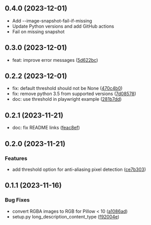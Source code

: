 ## 0.4.0 (2023-12-01)

* Add --image-snapshot-fail-if-missing
* Update Python versions and add GitHub actions
* Fail on missing snapshot

## 0.3.0 (2023-12-01)

* feat: improve error messages ([5d622bc](https://github.com/bmihelac/pytest-image-snapshot/commit/5d622bc))

## 0.2.2 (2023-12-01)

* fix: default threshold should not be None ([470c4b0](https://github.com/bmihelac/pytest-image-snapshot/commit/470c4b0))
* fix: remove python 3.5 from supported versions ([7d08578](https://github.com/bmihelac/pytest-image-snapshot/commit/7d08578))
* doc: use threshold in playwright example ([281b7dd](https://github.com/bmihelac/pytest-image-snapshot/commit/281b7dd))



## 0.2.1 (2023-11-21)

* doc: fix README links ([feac8ef](https://github.com/bmihelac/pytest-image-snapshot/commit/feac8ef))


## 0.2.0 (2023-11-21)

### Features

* add threshold option for anti-aliasing pixel detection ([ce7b303](https://github.com/bmihelac/pytest-image-snapshot/commit/ce7b303fa41cad906995f11ad60719c379ced935))

## 0.1.1 (2023-11-16)


### Bug Fixes

* convert RGBA images to RGB for Pillow < 10 ([a1086ad](https://github.com/bmihelac/pytest-image-snapshot/commit/a1086adb10f2d2e0c6f03b59835982974653b12a))
* setup.py long_description_content_type ([f92004e](https://github.com/bmihelac/pytest-image-snapshot/commit/f92004ebe2821787801641789e957c4f019ed2ef))
